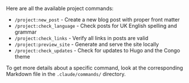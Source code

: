 Here are all the available project commands:

- `/project:new_post` - Create a new blog post with proper front matter
- `/project:check_language` - Check posts for UK English spelling and grammar
- `/project:check_links` - Verify all links in posts are valid
- `/project:preview_site` - Generate and serve the site locally
- `/project:check_updates` - Check for updates to Hugo and the Congo theme

To get more details about a specific command, look at the corresponding Markdown file in the `.claude/commands/` directory.